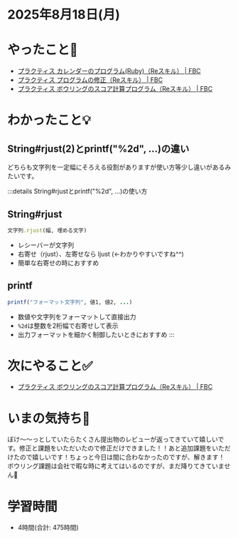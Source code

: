 # 2025年8月18日(月)

# やったこと📝
-  [プラクティス カレンダーのプログラム\(Ruby\)（Reスキル） \| FBC](https://bootcamp.fjord.jp/practices/314)
- [プラクティス プログラムの修正（Reスキル） \| FBC](https://bootcamp.fjord.jp/practices/316)
- [プラクティス ボウリングのスコア計算プログラム（Reスキル） \| FBC](https://bootcamp.fjord.jp/practices/319)

# わかったこと💡
## String#rjust(2)とprintf("%2d", …)の違い
どちらも文字列を一定幅にそろえる役割がありますが使い方等少し違いがあるみたいです。

:::details String#rjustとprintf("%2d", …)の使い方

## String#rjust
```ruby
文字列.rjust(幅, 埋める文字)
```
- レシーバーが文字列
- 右寄せ（rjust）、左寄せなら ljust (←わかりやすいですね^^)
- 簡単な右寄せの時におすすめ

## printf
```ruby
printf("フォーマット文字列", 値1, 値2, ...)
```
- 数値や文字列をフォーマットして直接出力
- `%2d`は整数を2桁幅で右寄せして表示
- 出力フォーマットを細かく制御したいときにおすすめ
:::
# 次にやること✅

- [プラクティス ボウリングのスコア計算プログラム（Reスキル） \| FBC](https://bootcamp.fjord.jp/practices/319)

# いまの気持ち🫶

ぼけ〜〜っとしていたらたくさん提出物のレビューが返ってきていて嬉しいです。修正と課題をいただいたので修正だけできました！！あと追加課題をいただけたので嬉しいです！ちょっと今日は間に合わなかったのですが、解きます！
ボウリング課題は会社で暇な時に考えてはいるのですが、まだ降りてきていません👼

# 学習時間

- 4時間(合計: 475時間)

